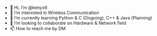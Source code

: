 - 👋 Hi, I’m @kenyx6
- 👀 I’m interested in Wireless Communication
- 🌱 I’m currently learning Python & C (Ongoing), C++ & Java (Planning)
- 💞️ I’m looking to collaborate on Hardware & Network field
- 📫 How to reach me by DM

<!---
kenyx6/kenyx6 is a ✨ special ✨ repository because its `README.md` (this file) appears on your GitHub profile.
You can click the Preview link to take a look at your changes.
--->
